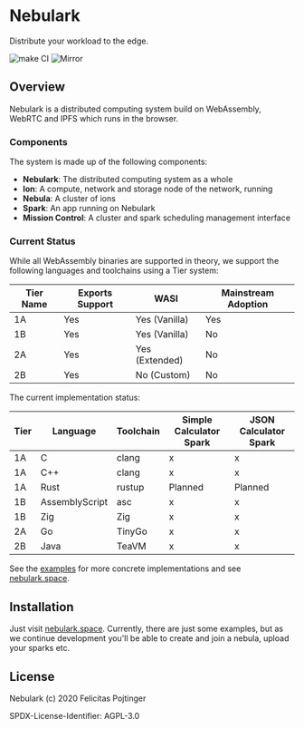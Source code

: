 # Nebulark

Distribute your workload to the edge.

![make CI](https://github.com/pojntfx/nebulark/workflows/make%20CI/badge.svg)
![Mirror](https://github.com/pojntfx/nebulark/workflows/Mirror/badge.svg)

## Overview

Nebulark is a distributed computing system build on WebAssembly, WebRTC and IPFS which runs in the browser.

### Components

The system is made up of the following components:

- **Nebulark**: The distributed computing system as a whole
- **Ion**: A compute, network and storage node of the network, running
- **Nebula**: A cluster of ions
- **Spark**: An app running on Nebulark
- **Mission Control**: A cluster and spark scheduling management interface

### Current Status

While all WebAssembly binaries are supported in theory, we support the following languages and toolchains using a Tier system:

| Tier Name | Exports Support | WASI           | Mainstream Adoption |
| --------- | --------------- | -------------- | ------------------- |
| 1A        | Yes             | Yes (Vanilla)  | Yes                 |
| 1B        | Yes             | Yes (Vanilla)  | No                  |
| 2A        | Yes             | Yes (Extended) | No                  |
| 2B        | Yes             | No (Custom)    | No                  |

The current implementation status:

| Tier | Language       | Toolchain | Simple Calculator Spark | JSON Calculator Spark |
| ---- | -------------- | --------- | ----------------------- | --------------------- |
| 1A   | C              | clang     | x                       | x                     |
| 1A   | C++            | clang     | x                       | x                     |
| 1A   | Rust           | rustup    | Planned                 | Planned               |
| 1B   | AssemblyScript | asc       | x                       | x                     |
| 1B   | Zig            | Zig       | x                       | x                     |
| 2A   | Go             | TinyGo    | x                       | x                     |
| 2B   | Java           | TeaVM     | x                       | x                     |

See the [examples](./examples) for more concrete implementations and see [nebulark.space](https://nebulark.space/).

## Installation

Just visit [nebulark.space](https://nebulark.space/). Currently, there are just some examples, but as we continue development you'll be able to create and join a nebula, upload your sparks etc.

## License

Nebulark (c) 2020 Felicitas Pojtinger

SPDX-License-Identifier: AGPL-3.0
